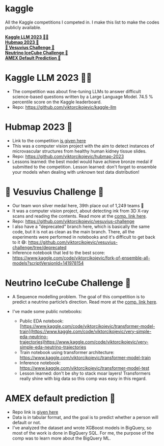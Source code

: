 # kaggle

All the Kaggle competitions I competed in. I make this list to make the codes publicly available. 


**[Kaggle LLM 2023 :woman_scientist:](#hubmap-2023-hospital)**<br> 
**[Hubmap 2023 :hospital:](#hubmap-2023-hospital)**<br> 
**[:2nd_place_medal: Vesuvius Challenge :microscope:](#2nd_place_medal-vesuvius-challenge-microscope)**<br> 
**[Neutrino IceCube Challenge :ice_cube:](#neutrino-icecube-challenge-ice_cube)**<br>
**[AMEX Default Prediction :bank:](#amex-default-prediction-bank)**<br>


# Kaggle LLM 2023 :woman_scientist:


- The competition was about fine-tuning LLMs to answer difficult science-based questions written by a Large Language Model. 74.5 \% percentile score on the Kaggle leaderboard.
- Repo: https://github.com/viktorcikojevic/kaggle-llm


# Hubmap 2023 :hospital:

- Link to the competition [is given here](https://www.kaggle.com/competitions/hubmap-hacking-the-human-vasculature)
- This was a computer vision project with the aim to detect instances of microvascular structures from healthy human kidney tissue slides.
- Repo: https://github.com/viktorcikojevic/hubmap-2023
- Lessons learned: the best model would have achieve bronze medal if submitted to the competition. Lesson learned: don't forget to ensemble your models when dealing with unknown test data distribution!


# :2nd_place_medal: Vesuvius Challenge :microscope:


- Our team won silver medal here, 39th place out of 1,249 teams 🥳
- It was a computer vision project, about detecting ink from 3D X-ray scans and reading the contents. Read more at the [comp. link here](https://www.kaggle.com/competitions/vesuvius-challenge-ink-detection).
- Repo: https://github.com/viktorcikojevic/vesuvius-challenge
- I also have a "deprecated" branch here, which is basically the same code, but it is not as clean as the main branch. There, all the experiments were performed in notebooks and it's difficult to get back to it 😅: https://github.com/viktorcikojevic/vesuvius-challenge/tree/deprecated
- Inference notebook that led to the best score: https://www.kaggle.com/code/viktorcikojevic/fork-of-ensemble-all-models?scriptVersionId=141978154


# Neutrino IceCube Challenge :ice_cube:

- A Sequence modelling problem. The goal of this competition is to predict a neutrino particle’s direction. Read more at the [comp. link here](https://www.kaggle.com/competitions/icecube-neutrinos-in-deep-ice).

- I've made some public notebooks:
  - Public EDA notebook: [https://www.kaggle.com/code/viktorcikojevic/transformer-model-train](https://www.kaggle.com/code/viktorcikojevic/very-simple-eda-neutrino-trajectories)https://www.kaggle.com/code/viktorcikojevic/very-simple-eda-neutrino-trajectories
  - Train notebook using transformer architecture: https://www.kaggle.com/viktorcikojevic/transformer-model-train
  - Inference notebook: https://www.kaggle.com/viktorcikojevic/transformer-model-test
  - Lesson learned: don't be shy to stack moar layers! Transformers really shine with big data so this comp was easy in this regard. 


# AMEX default prediction :bank:


- Repo link is [given here](https://github.com/viktorcikojevic/amex-default-prediction/tree/master)
- Data is in tabular format, and the goal is to predict whether a person will default or not. 
- I've analyzed the dataset and wrote XGBoost models in BigQuery, so most of the work is done in BigQuery SQL. For me, the purpose of the comp was to learn more about the BigQuery ML.
